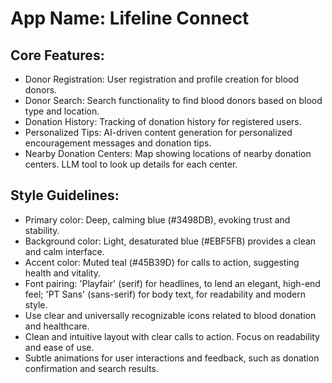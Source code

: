 # **App Name**: Lifeline Connect

## Core Features:

- Donor Registration: User registration and profile creation for blood donors.
- Donor Search: Search functionality to find blood donors based on blood type and location.
- Donation History: Tracking of donation history for registered users.
- Personalized Tips: AI-driven content generation for personalized encouragement messages and donation tips.
- Nearby Donation Centers: Map showing locations of nearby donation centers. LLM tool to look up details for each center.

## Style Guidelines:

- Primary color: Deep, calming blue (#3498DB), evoking trust and stability.
- Background color: Light, desaturated blue (#EBF5FB) provides a clean and calm interface.
- Accent color: Muted teal (#45B39D) for calls to action, suggesting health and vitality.
- Font pairing: 'Playfair' (serif) for headlines, to lend an elegant, high-end feel; 'PT Sans' (sans-serif) for body text, for readability and modern style.
- Use clear and universally recognizable icons related to blood donation and healthcare.
- Clean and intuitive layout with clear calls to action. Focus on readability and ease of use.
- Subtle animations for user interactions and feedback, such as donation confirmation and search results.